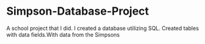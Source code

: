 # Simpson-Database-Project
A school project that I did. I created a database utilizing SQL. Created tables with data fields.With data from the Simpsons
